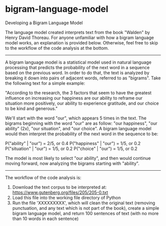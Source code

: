 # bigram-language-model

Developing a Bigram Language Model 

The language model created interprets text from the book "Walden" by Henry David Thoreau. For anyone unfamiliar with how a bigram language model works, an explanation is provided below. Otherwise, feel free to skip to the workflow of the code analysis at the bottom.

***
A bigram language model is a statistical model used in natural language processing that predicts the probability of the next word in a sequence based on the previous word. In order to do that, the text is analyzed by breaking it down into pairs of adjacent words, referred to as "bigrams". Take the following text for a simple example: 

"According to the research, the 3 factors that seem to have the greatest influence on increasing our happiness are our ability to reframe our situation more positively, our ability to experience gratitude, and our choice to be kind and generous."

We'll start with the word "our", which appears 5 times in the text. The bigrams beginning with the word "our" are as follow: "our happiness", "our ability" (2x), "our situation", and "our choice". A bigram language model would then interpret the probability of the next word in the sequence to be: 

P("ability" | "our") = 2/5, or 0.4
P("happiness" | "our") = 1/5, or 0.2
P("situation" | "our") = 1/5, or 0.2
P("choice" | "our") = 1/5, or 0.2

The model is most likely to select "our ability", and then would continue moving forward, now analyzing the bigrams starting with "ability".
***

The workflow of the code analysis is:

1.  Download the text corpus to be interpreted at: https://www.gutenberg.org/files/205/205-0.txt
2.  Load this file into the working file directory of Python
3.  Run the file 'XXXXXXXXX', which will clean the original text (removing punctuation, and any text which is not part of the book), create a simple bigram language model, and return 100 sentences of text (with no more than 10 words in each sentence)
